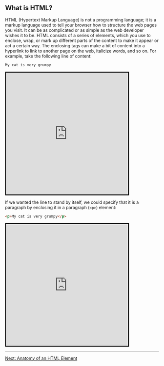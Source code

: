 ## What is HTML?

HTML (Hypertext Markup Language) is not a programming language; it is a markup language used to tell your browser how to structure the web pages you visit. It can be as complicated or as simple as the web developer wishes it to be. HTML consists of a series of elements, which you use to enclose, wrap, or mark up different parts of the content to make it appear or act a certain way. The enclosing tags can make a bit of content into a hyperlink to link to another page on the web, italicize words, and so on. For example, take the following line of content:

```html
My cat is very grumpy
```

<iframe src="https://codepen.io/gstark/full/QZPzaG/" height="400" width="400" style="border: 3px solid black"></iframe>

If we wanted the line to stand by itself, we could specify that it is a paragraph by enclosing it in a paragraph (`<p>`) element:

```html
<p>My cat is very grumpy</p>
```

<iframe src="https://codepen.io/gstark/full/YJMdOo/" height="400" width="400" style="border: 3px solid black"></iframe>

---

[Next: Anatomy of an HTML Element](/handbook/curriculum/fundamentals/static-sites/self-study/getting-started-with-html/03)
